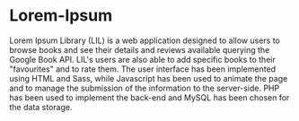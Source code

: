 # Lorem-Ipsum

Lorem Ipsum Library (LIL) is a web application designed to allow users to browse books and see their details and reviews available querying the Google Book API.
LIL's users are also able to add specific books to their "favourites" and to rate them.
The user interface has been implemented using HTML and Sass, while Javascript has been used to animate the page and to manage the submission of the information to the server-side. 
PHP has been used to implement the back-end and MySQL has been chosen for the data storage.
